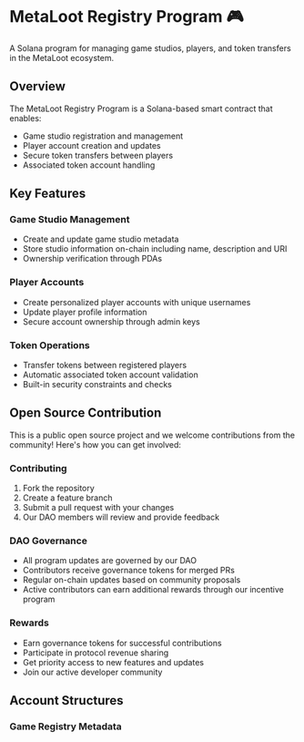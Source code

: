 # MetaLoot Registry Program 🎮

A Solana program for managing game studios, players, and token transfers in the MetaLoot ecosystem.

## Overview

The MetaLoot Registry Program is a Solana-based smart contract that enables:

- Game studio registration and management
- Player account creation and updates 
- Secure token transfers between players
- Associated token account handling

## Key Features

### Game Studio Management
- Create and update game studio metadata
- Store studio information on-chain including name, description and URI
- Ownership verification through PDAs

### Player Accounts
- Create personalized player accounts with unique usernames
- Update player profile information
- Secure account ownership through admin keys

### Token Operations
- Transfer tokens between registered players
- Automatic associated token account validation
- Built-in security constraints and checks

## Open Source Contribution

This is a public open source project and we welcome contributions from the community! Here's how you can get involved:

### Contributing
1. Fork the repository
2. Create a feature branch
3. Submit a pull request with your changes
4. Our DAO members will review and provide feedback

### DAO Governance
- All program updates are governed by our DAO
- Contributors receive governance tokens for merged PRs
- Regular on-chain updates based on community proposals
- Active contributors can earn additional rewards through our incentive program

### Rewards
- Earn governance tokens for successful contributions
- Participate in protocol revenue sharing
- Get priority access to new features and updates
- Join our active developer community

## Account Structures

### Game Registry Metadata

